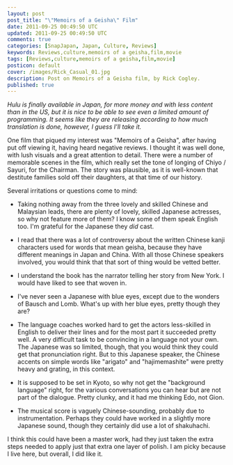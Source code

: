 ```yaml
---           
layout: post
post_title: "\"Memoirs of a Geisha\" Film"
date: 2011-09-25 00:49:50 UTC
updated: 2011-09-25 00:49:50 UTC
comments: true
categories: [SnapJapan, Japan, Culture, Reviews]
keywords: Reviews,culture,memoirs of a geisha,film,movie
tags: [Reviews,culture,memoirs of a geisha,film,movie]
posticon: default
cover: /images/Rick_Casual_01.jpg
description: Post on Memoirs of a Geisha film, by Rick Cogley. 
published: true
---
```


_Hulu is finally available in Japan, for more money and with less content than in the US, but it is nice to be able to see even a limited amount of programming. It seems like they are releasing according to how much translation is done, however, I guess I'll take it._

<!--more--> 

One film that piqued my interest was "Memoirs of a Geisha", after having put off viewing it, having heard negative reviews. I thought it was well done, with lush visuals and a great attention to detail. There were a number of memorable scenes in the film, which really set the tone of longing of Chiyo / Sayuri, for the Chairman. The story was plausible, as it is well-known that destitute families sold off their daughters, at that time of our history.


Several irritations or questions come to mind:


- Taking nothing away from the three lovely and skilled Chinese and Malaysian leads, there are plenty of lovely, skilled Japanese actresses, so why not feature more of them? I know some of them speak English too. I'm grateful for the Japanese they _did_ cast. 

- I read that there was a lot of controversy about the written Chinese kanji characters used for words that mean geisha, because they have different meanings in Japan and China. With all those Chinese speakers involved, you would think that that sort of thing would be vetted better. 

- I understand the book has the narrator telling her story from New York. I would have liked to see that woven in. 

- I've never seen a Japanese with blue eyes, except due to the wonders of Bausch and Lomb. What's up with her blue eyes, pretty though they are?

- The language coaches worked hard to get the actors less-skilled in English to deliver their lines and for the most part it succeeded pretty well. A very difficult task to be convincing in a language not your own. The Japanese was so limited, though, that you would think they could get that pronunciation right. But to this Japanese speaker, the Chinese accents on simple words like "arigato" and "hajimemashite" were pretty heavy and grating, in this context. 

- It is supposed to be set in Kyoto, so why not get the "background language" right, for the various conversations you can hear but are not part of the dialogue. Pretty clunky, and it had me thinking Edo, not Gion.

- The musical score is vaguely Chinese-sounding, probably due to instrumentation. Perhaps they could have worked in a slightly more Japanese sound, though they certainly did use a lot of shakuhachi. 

I think this could have been a master work, had they just taken the extra steps needed to apply just that extra one layer of polish. I am picky because I live here, but overall, I did like it.



